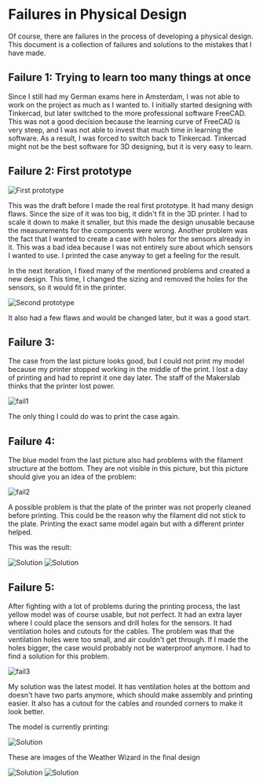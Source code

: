 # Failures in Physical Design
Of course, there are failures in the process of developing a physical design. This document is a collection of failures and solutions to the mistakes that I have made.

## Failure 1: Trying to learn too many things at once
Since I still had my German exams here in Amsterdam, I was not able to work on the project as much as I wanted to. I initially started designing with Tinkercad, but later switched to the more professional software FreeCAD. This was not a good decision because the learning curve of FreeCAD is very steep, and I was not able to invest that much time in learning the software. As a result, I was forced to switch back to Tinkercad. Tinkercad might not be the best software for 3D designing, but it is very easy to learn.

## Failure 2: First prototype

![First prototype](images/draft.jpg)

This was the draft before I made the real first prototype. It had many design flaws. Since the size of it was too big, it didn't fit in the 3D printer. I had to scale it down to make it smaller, but this made the design unusable because the measurements for the components were wrong. Another problem was the fact that I wanted to create a case with holes for the sensors already in it. This was a bad idea because I was not entirely sure about which sensors I wanted to use. I printed the case anyway to get a feeling for the result.

In the next iteration, I fixed many of the mentioned problems and created a new design. This time, I changed the sizing and removed the holes for the sensors, so it would fit in the printer.

![Second prototype](images/proto.jpg)

It also had a few flaws and would be changed later, but it was a good start.

## Failure 3:
The case from the last picture looks good, but I could not print my model because my printer stopped working in the middle of the print. I lost a day of printing and had to reprint it one day later. The staff of the Makerslab thinks that the printer lost power.

![fail1](images/fail1.jpg)

The only thing I could do was to print the case again.

## Failure 4:
The blue model from the last picture also had problems with the filament structure at the bottom. They are not visible in this picture, but this picture should give you an idea of the problem:

![fail2](images/fail2.jpg)

A possible problem is that the plate of the printer was not properly cleaned before printing. This could be the reason why the filament did not stick to the plate. Printing the exact same model again but with a different printer helped.

This was the result:

![Solution](images/solution1.jpg)
![Solution](images/solution2.jpg)

## Failure 5:
After fighting with a lot of problems during the printing process, the last yellow model was of course usable, but not perfect. It had an extra layer where I could place the sensors and drill holes for the sensors. It had ventilation holes and cutouts for the cables. The problem was that the ventilation holes were too small, and air couldn't get through. If I made the holes bigger, the case would probably not be waterproof anymore. I had to find a solution for this problem.

![fail3](images/fail3.jpg)

My solution was the latest model. It has ventilation holes at the bottom and doesn't have two parts anymore, which should make assembly and printing easier. It also has a cutout for the cables and rounded corners to make it look better.

The model is currently printing:

![Solution](images/print.jpg)

These are images of the Weather Wizard in the final design

![Solution](images/final2.png)
![Solution](images/final.png)


